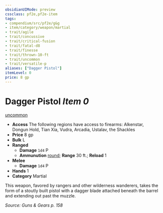 ```yaml
---
obsidianUIMode: preview
cssclass: pf2e,pf2e-item
tags:
- compendium/src/pf2e/g&g
- item/category/weapon/martial
- trait/agile
- trait/concussive
- trait/critical-fusion
- trait/fatal-d8
- trait/finesse
- trait/thrown-10-ft
- trait/uncommon
- trait/versatile-p
aliases: ["Dagger Pistol"]
itemLevel: 0
price: 8 gp
---
```

# Dagger Pistol *Item 0*  
[uncommon](../../../rules/traits/uncommon.md)  

- **Access** The following regions have access to firearms: Alkenstar, Dongun Hold, Tian Xia, Vudra, Arcadia, Ustalav, the Shackles
- **Price** 8 gp
- **Bulk** L
- **Ranged**  
  - **Damage** `1d4` P
  - **Ammunution** [round](round-10-g-g.md); **Range** 30 ft.; **Reload** 1
- **Melee**  
  - **Damage** `1d4` P
- **Hands** 1
- **Category** Martial

This weapon, favored by rangers and other wilderness wanderers, takes the form of a stoutly built pistol with a dagger blade attached beneath the barrel and extending out past the muzzle.

*Source: Guns & Gears p. 158*